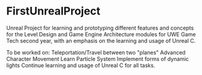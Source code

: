 # FirstUnrealProject

Unreal Project for learning and prototyping different features and concepts for the Level Design and Game Engine Architecture modules for UWE Game Tech second year, with an emphasis on the learning and usage of Unreal C.

To be worked on:
Teleportation/Travel between two "planes"
Advanced Character Movement
Learn Particle System
Implement forms of dynamic lights
Continue learning and usage of Unreal C for all tasks.
